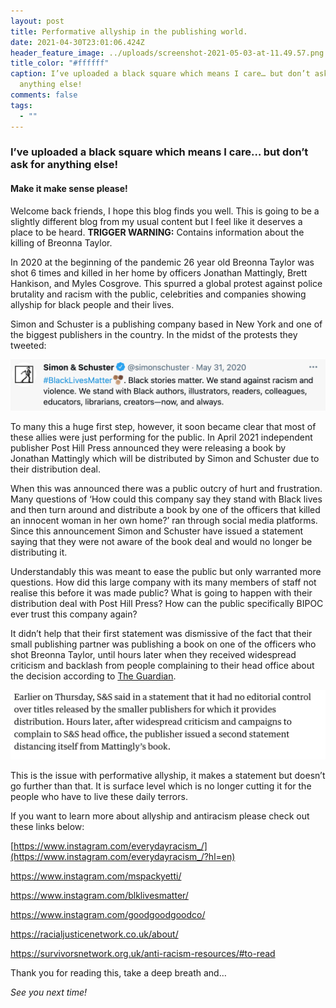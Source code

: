 ```yaml
---
layout: post
title: Performative allyship in the publishing world.
date: 2021-04-30T23:01:06.424Z
header_feature_image: ../uploads/screenshot-2021-05-03-at-11.49.57.png
title_color: "#ffffff"
caption: I’ve uploaded a black square which means I care… but don’t ask for
  anything else!
comments: false
tags:
  - ""
---
```

### I’ve uploaded a black square which means I care… but don’t ask for anything else!

#### Make it make sense please! 

Welcome back friends, I hope this blog finds you well. This is going to be a slightly different blog from my usual content but I feel like it deserves a place to be heard. **TRIGGER WARNING:** Contains information about the killing of Breonna Taylor.

In 2020 at the beginning of the pandemic 26 year old Breonna Taylor was shot 6 times and killed in her home by officers Jonathan Mattingly, Brett Hankison, and Myles Cosgrove. This spurred a global protest against police brutality and racism with the public, celebrities and companies showing allyship for black people and their lives.

Simon and Schuster is a publishing company based in New York and one of the biggest publishers in the country. In the midst of the protests they tweeted:

![Simon and Schuster Tweet](../uploads/screenshot-2021-05-03-at-10.28.35.png)

To many this a huge first step, however, it soon became clear that most of these allies were just performing for the public. In April 2021 independent publisher Post Hill Press announced they were releasing a book by Jonathan Mattingly which will be distributed by Simon and Schuster due to their distribution deal. 

When this was announced there was a public outcry of hurt and frustration. Many questions of ‘How could this company say they stand with Black lives and then turn around and distribute a book by one of the officers that killed an innocent woman in her own home?’ ran through social media platforms. Since this announcement Simon and Schuster have issued a statement saying that they were not aware of the book deal and would no longer be distributing it. 

Understandably this was meant to ease the public but only warranted more questions. How did this large company with its many members of staff not realise this before it was made public? What is going to happen with their distribution deal with Post Hill Press? How can the public specifically BIPOC ever trust this company again? 

It didn’t help that their first statement was dismissive of the fact that their small publishing partner was publishing a book on one of the officers who shot Breonna Taylor, until hours later when they received widespread criticism and backlash from people complaining to their head office about the decision according to [The Guardian](https://www.theguardian.com/books/2021/apr/16/simon-schuster-book-breonna-taylor-jonathan-mattingly-the-fight-for-truth).

![The Guardian quote](../uploads/screenshot-2021-05-03-at-11.15.16.png)

This is the issue with performative allyship, it makes a statement but doesn’t go further than that. It is surface level which is no longer cutting it for the people who have to live these daily terrors. 

If you want to learn more about allyship and antiracism please check out these links below:

[https://www.instagram.com/everydayracism_/](https://www.instagram.com/everydayracism_/?hl=en)

<https://www.instagram.com/mspackyetti/>

<https://www.instagram.com/blklivesmatter/>

<https://www.instagram.com/goodgoodgoodco/>

<https://racialjusticenetwork.co.uk/about/>

<https://survivorsnetwork.org.uk/anti-racism-resources/#to-read>

Thank you for reading this, take a deep breath and…

*See you next time!*